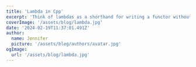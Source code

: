 ```yaml
---
title: 'Lambda in Cpp'
excerpt: 'Think of lambdas as a shorthand for writing a functor without needing to define a struct or class'
coverImage: '/assets/blog/lambda.jpg'
date: '2024-02-19T11:37:01.491Z'
author:
  name: Jennifer
  picture: '/assets/blog/authors/avatar.jpg'
ogImage:
  url: '/assets/blog/lambda.jpg'
---
```


